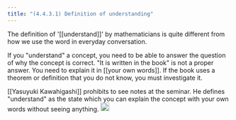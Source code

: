 ```yaml
---
title: "(4.4.3.1) Definition of understanding"
---
```


The definition of '[[understand]]' by mathematicians is quite different from how we use the word in everyday conversation.

If you "understand" a concept, you need to be able to answer the question of why the concept is correct. "It is written in the book" is not a proper answer. You need to explain it in [[your own words]]. If the book uses a theorem or definition that you do not know, you must investigate it.

[[Yasuyuki Kawahigashi]] prohibits to see notes at the seminar. He defines "understand" as the state which you can explain the concept with your own words without seeing anything.
<img src='https://scrapbox.io/api/pages/nishio/en/icon' alt='en.icon' height="19.5"/>
